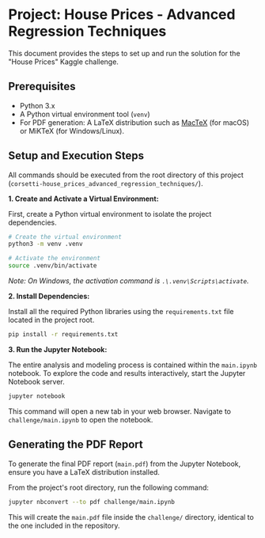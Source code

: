 # Project: House Prices - Advanced Regression Techniques

This document provides the steps to set up and run the solution for the "House Prices" Kaggle challenge.

## Prerequisites

*   Python 3.x
*   A Python virtual environment tool (`venv`)
*   For PDF generation: A LaTeX distribution such as [MacTeX](https://www.tug.org/mactex/) (for macOS) or MiKTeX (for Windows/Linux).

## Setup and Execution Steps

All commands should be executed from the root directory of this project (`corsetti-house_prices_advanced_regression_techniques/`).

**1. Create and Activate a Virtual Environment:**

First, create a Python virtual environment to isolate the project dependencies.

```bash
# Create the virtual environment
python3 -m venv .venv

# Activate the environment
source .venv/bin/activate
```
*Note: On Windows, the activation command is `.\.venv\Scripts\activate`.*

**2. Install Dependencies:**

Install all the required Python libraries using the `requirements.txt` file located in the project root.

```bash
pip install -r requirements.txt
```

**3. Run the Jupyter Notebook:**

The entire analysis and modeling process is contained within the `main.ipynb` notebook. To explore the code and results interactively, start the Jupyter Notebook server.

```bash
jupyter notebook
```

This command will open a new tab in your web browser. Navigate to `challenge/main.ipynb` to open the notebook.

## Generating the PDF Report

To generate the final PDF report (`main.pdf`) from the Jupyter Notebook, ensure you have a LaTeX distribution installed.

From the project's root directory, run the following command:

```bash
jupyter nbconvert --to pdf challenge/main.ipynb
```

This will create the `main.pdf` file inside the `challenge/` directory, identical to the one included in the repository.
